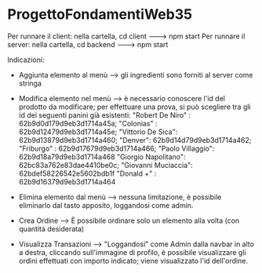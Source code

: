 # ProgettoFondamentiWeb35
Per runnare il client: nella cartella, cd client ---> npm start
Per runnare il server: nella cartella, cd backend ---> npm start

Indicazioni:

- Aggiunta elemento al menù --> gli ingredienti sono forniti al server come stringa

- Modifica elemento nel menù --> è necessario conoscere l'id del prodotto da modificare; per effettuare una prova, si può scegliere tra gli id dei seguenti panini già esistenti:
"Robert De Niro" : 62b9d0d179d9eb3d1714a45a;
"Colonias" : 62b9d12479d9eb3d1714a45e;
"Vittorio De Sica": 62b9d13879d9eb3d1714a460;
"Denver": 62b9d14d79d9eb3d1714a462;
"Friburgo" : 62b9d17679d9eb3d1714a466;
"Paolo Villaggio": 62b9d18a79d9eb3d1714a468
"Giorgio Napolitano": 62bc83a762e83dae4410be0c;
"Giovanni Muciaccia": 62bdef58226542e5602bdb1f
"Donald +" : 62b9d16379d9eb3d1714a464

- Elimina elemento dal menù --> nessuna limitazione, è possibile eliminarlo dal tasto apposito, loggandosi come admin.

- Crea Ordine --> È possibile ordinare solo un elemento alla volta (con quantità desiderata)

- Visualizza Transazioni --> "Loggandosi" come Admin dalla navbar in alto a destra, cliccando sull'immagine di profilo, è possibile visualizzare gli ordini effettuati con importo indicato; viene visualizzato l'id dell'ordine.

